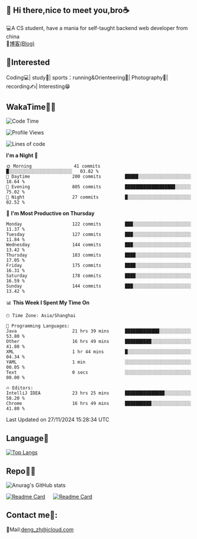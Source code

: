 👋 Hi there,nice to meet you,bro☕
---
💻A CS student, have a mania for self-taught backend web developer from china   
📌[博客(Blog)](https://github.com/HealUP/MyBlog)

 <!-- waka-box start -->
 <!-- waka-box end -->
 
🧲**Interested**
--
Coding💻| study📖| sports：running&Orienteering🏃‍| Photography📸| recording✍️| Interesting😁

WakaTime👨‍💻
---
<!--START_SECTION:waka-->
![Code Time](http://img.shields.io/badge/Code%20Time-2%2C172%20hrs%2037%20mins-blue)

![Profile Views](http://img.shields.io/badge/Profile%20Views-1-blue)

![Lines of code](https://img.shields.io/badge/From%20Hello%20World%20I%27ve%20Written-205.0%20thousand%20lines%20of%20code-blue)

**I'm a Night 🦉** 

```text
🌞 Morning                41 commits          █░░░░░░░░░░░░░░░░░░░░░░░░   03.82 % 
🌆 Daytime                200 commits         █████░░░░░░░░░░░░░░░░░░░░   18.64 % 
🌃 Evening                805 commits         ███████████████████░░░░░░   75.02 % 
🌙 Night                  27 commits          █░░░░░░░░░░░░░░░░░░░░░░░░   02.52 % 
```
📅 **I'm Most Productive on Thursday** 

```text
Monday                   122 commits         ███░░░░░░░░░░░░░░░░░░░░░░   11.37 % 
Tuesday                  127 commits         ███░░░░░░░░░░░░░░░░░░░░░░   11.84 % 
Wednesday                144 commits         ███░░░░░░░░░░░░░░░░░░░░░░   13.42 % 
Thursday                 183 commits         ████░░░░░░░░░░░░░░░░░░░░░   17.05 % 
Friday                   175 commits         ████░░░░░░░░░░░░░░░░░░░░░   16.31 % 
Saturday                 178 commits         ████░░░░░░░░░░░░░░░░░░░░░   16.59 % 
Sunday                   144 commits         ███░░░░░░░░░░░░░░░░░░░░░░   13.42 % 
```


📊 **This Week I Spent My Time On** 

```text
🕑︎ Time Zone: Asia/Shanghai

💬 Programming Languages: 
Java                     21 hrs 39 mins      █████████████░░░░░░░░░░░░   53.80 % 
Other                    16 hrs 49 mins      ██████████░░░░░░░░░░░░░░░   41.80 % 
XML                      1 hr 44 mins        █░░░░░░░░░░░░░░░░░░░░░░░░   04.34 % 
YAML                     1 min               ░░░░░░░░░░░░░░░░░░░░░░░░░   00.05 % 
Text                     0 secs              ░░░░░░░░░░░░░░░░░░░░░░░░░   00.00 % 

🔥 Editors: 
IntelliJ IDEA            23 hrs 25 mins      ███████████████░░░░░░░░░░   58.20 % 
Chrome                   16 hrs 49 mins      ██████████░░░░░░░░░░░░░░░   41.80 % 
```


 Last Updated on 27/11/2024 15:28:34 UTC
<!--END_SECTION:waka-->

Language🚀
---
[![Top Langs](https://github-readme-stats.vercel.app/api/top-langs/?username=HealUP&layout=compact&hide_border=true)](https://github.com/HealUP)

Repo🧑‍💻
---
![Anurag's GitHub stats](https://github-readme-stats.vercel.app/api?username=HealUP&count_private=true&show_icons=true&theme=gruvbox&hide_border=true) 

[![Readme Card](https://github-readme-stats.vercel.app/api/pin/?username=HealUP&repo=InternetEy&theme=transparent)](https://github.com/HealUP/InternetEy) &emsp;
[![Readme Card](https://github-readme-stats.vercel.app/api/pin/?username=HealUP&repo=CampusExperience&theme=transparent)](https://github.com/HealUP/CampusExperience)


Contact me📱:
---
📮Mail:deng_zh@icloud.com  
